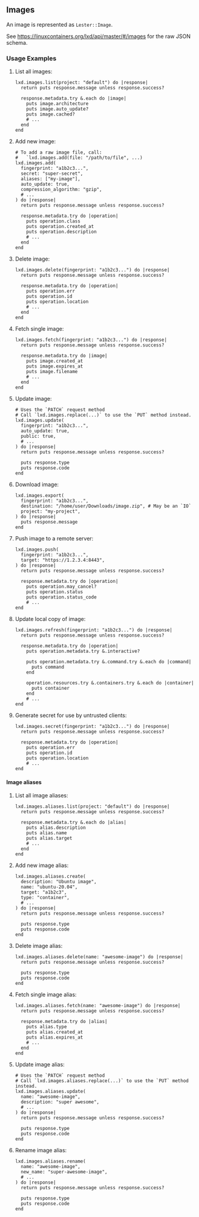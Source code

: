 ## Images

An image is represented as `Lester::Image`.

See <https://linuxcontainers.org/lxd/api/master/#/images> for the raw JSON schema.

### Usage Examples

1. List all images:

   ```crystal
   lxd.images.list(project: "default") do |response|
     return puts response.message unless response.success?

     response.metadata.try &.each do |image|
       puts image.architecture
       puts image.auto_update?
       puts image.cached?
       # ...
     end
   end
   ```

1. Add new image:

   ```crystal
   # To add a raw image file, call:
   #   `lxd.images.add(file: "/path/to/file", ...)
   lxd.images.add(
     fingerprint: "a1b2c3...",
     secret: "super-secret",
     aliases: ["my-image"],
     auto_update: true,
     compression_algorithm: "gzip",
     # ...
   ) do |response|
     return puts response.message unless response.success?

     response.metadata.try do |operation|
       puts operation.class
       puts operation.created_at
       puts operation.description
       # ...
     end
   end
   ```

1. Delete image:

   ```crystal
   lxd.images.delete(fingerprint: "a1b2c3...") do |response|
     return puts response.message unless response.success?

     response.metadata.try do |operation|
       puts operation.err
       puts operation.id
       puts operation.location
       # ...
     end
   end
   ```

1. Fetch single image:

   ```crystal
   lxd.images.fetch(fingerprint: "a1b2c3...") do |response|
     return puts response.message unless response.success?

     response.metadata.try do |image|
       puts image.created_at
       puts image.expires_at
       puts image.filename
       # ...
     end
   end
   ```

1. Update image:

   ```crystal
   # Uses the `PATCH` request method
   # Call `lxd.images.replace(...)` to use the `PUT` method instead.
   lxd.images.update(
     fingerprint: "a1b2c3...",
     auto_update: true,
     public: true,
     # ...
   ) do |response|
     return puts response.message unless response.success?

     puts response.type
     puts response.code
   end
   ```

1. Download image:

   ```crystal
   lxd.images.export(
     fingerprint: "a1b2c3...",
     destination: "/home/user/Downloads/image.zip", # May be an `IO`
     project: "my-project",
   ) do |response|
     puts response.message
   end
   ```

1. Push image to a remote server:

   ```crystal
   lxd.images.push(
     fingerprint: "a1b2c3...",
     target: "https://1.2.3.4:8443",
   ) do |response|
     return puts response.message unless response.success?

     response.metadata.try do |operation|
       puts operation.may_cancel?
       puts operation.status
       puts operation.status_code
       # ...
   end
   ```

1. Update local copy of image:

   ```crystal
   lxd.images.refresh(fingerprint: "a1b2c3...") do |response|
     return puts response.message unless response.success?

     response.metadata.try do |operation|
       puts operation.metadata.try &.interactive?

       puts operation.metadata.try &.command.try &.each do |command|
         puts command
       end
       
       operation.resources.try &.containers.try &.each do |container|
         puts container
       end
       # ...
   end
   ```

1. Generate secret for use by untrusted clients:

   ```crystal
   lxd.images.secret(fingerprint: "a1b2c3...") do |response|
     return puts response.message unless response.success?

     response.metadata.try do |operation|
       puts operation.err
       puts operation.id
       puts operation.location
       # ...
   end
   ```

#### Image aliases

1. List all image aliases:

   ```crystal
   lxd.images.aliases.list(project: "default") do |response|
     return puts response.message unless response.success?

     response.metadata.try &.each do |alias|
       puts alias.description
       puts alias.name
       puts alias.target
       # ...
     end
   end
   ```

1. Add new image alias:

   ```crystal
   lxd.images.aliases.create(
     description: "Ubuntu image",
     name: "ubuntu-20.04",
     target: "a1b2c3",
     type: "container",
     # ...
   ) do |response|
     return puts response.message unless response.success?

     puts response.type
     puts response.code
   end
   ```

1. Delete image alias:

   ```crystal
   lxd.images.aliases.delete(name: "awesome-image") do |response|
     return puts response.message unless response.success?

     puts response.type
     puts response.code
   end
   ```

1. Fetch single image alias:

   ```crystal
   lxd.images.aliases.fetch(name: "awesome-image") do |response|
     return puts response.message unless response.success?

     response.metadata.try do |alias|
       puts alias.type
       puts alias.created_at
       puts alias.expires_at
       # ...
     end
   end
   ```

1. Update image alias:

   ```crystal
   # Uses the `PATCH` request method
   # Call `lxd.images.aliases.replace(...)` to use the `PUT` method instead.
   lxd.images.aliases.update(
     name: "awesome-image",
     description: "super awesome",
     # ...
   ) do |response|
     return puts response.message unless response.success?

     puts response.type
     puts response.code
   end
   ```

1. Rename image alias:

   ```crystal
   lxd.images.aliases.rename(
     name: "awesome-image",
     new_name: "super-awesome-image",
     # ...
   ) do |response|
     return puts response.message unless response.success?

     puts response.type
     puts response.code
   end
   ```
